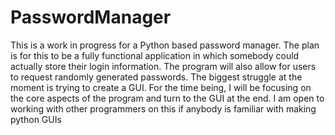 # PasswordManager
This is a work in progress for a Python based password manager. The plan is 
for this to be a fully functional application in which somebody could actually 
store their login information. The program will also allow for users to request 
randomly generated passwords. The biggest struggle at the moment is trying to 
create a GUI. For the time being, I will be focusing on the core aspects of the 
program and turn to the GUI at the end. I am open to working with other programmers 
on this if anybody is familiar with making python GUIs
